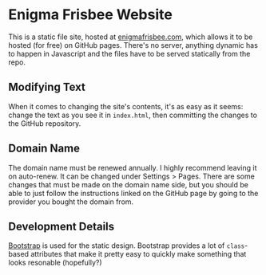 # Enigma Frisbee Website

This is a static file site, hosted at [enigmafrisbee.com](https://enigmafrisbee.com), which allows it to be hosted (for free) on GitHub pages.
There's no server, anything dynamic has to happen in Javascript and the files have to be served statically from the repo.

## Modifying Text

When it comes to changing the site's contents, it's as easy as it seems: change the text as you see it in `index.html`, then committing the changes to the GitHub repository.


## Domain Name

The domain name must be renewed annually. I highly recommend leaving it on auto-renew. It can be changed under Settings > Pages. There are some changes that
must be made on the domain name side, but you should be able to just follow the instructions linked on the GitHub page by going to the provider you bought the domain from.


## Development Details

[Bootstrap](https://getbootstrap.com/docs/5.2/getting-started/introduction/) is used for the static design. Bootstrap provides a lot of `class`-based attributes that make it pretty easy
to quickly make something that looks resonable (hopefully?)

